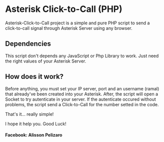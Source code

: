 # Asterisk Click-to-Call (PHP)
Asterisk-Click-to-Call project is a simple and pure PHP script to send a click-to-call signal through Asterisk Server using any browser.

## Dependencies
This script don't depends any JavaScript or Php Library to work. Just need the right values of your Asterisk Server.

## How does it work?
Before anything, you must set your IP server, port and an username (ramal) that already've been created into your Asterisk. After, the script will open a Socket to try autenticate in your server. If the autenticate occured without problems, the script send a Click-to-Call for the number setted in the code.

That's it... really simple!

I hope it help you.
Good Luck!
#### Facebook: Alisson Pelizaro

